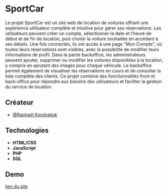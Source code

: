 # SportCar

Le projet SportCar est un site web de location de voitures offrant une expérience utilisateur complète et intuitive pour gérer ses réservations. Les utilisateurs peuvent créer un compte, sélectionner la date et l’heure de début et de fin de location, puis choisir la voiture souhaitée en accédant à ses détails. Une fois connectés, ils ont accès à une page "Mon Compte", où toutes leurs réservations sont visibles, avec la possibilité de modifier leurs informations de profil. Dans la partie backoffice, les administrateurs peuvent ajouter, supprimer ou modifier les voitures disponibles à la location, y compris en ajoutant des images pour chaque véhicule. Le backoffice permet également de visualiser les réservations en cours et de consulter la liste complète des clients. Ce projet combine des fonctionnalités front et back-office pour répondre aux besoins des utilisateurs et faciliter la gestion du service de location.


## Créateur

- [@Raphaël Kondratiuk](https://github.com/Raphael-K-78/)

## Technologies

- **HTML/CSS**
- **JavaScript**
- **PHP**
- **SQL**

## Demo
[lien du site](http://sportcar.raphael.kondratiuk.mmi-velizy.fr/)

